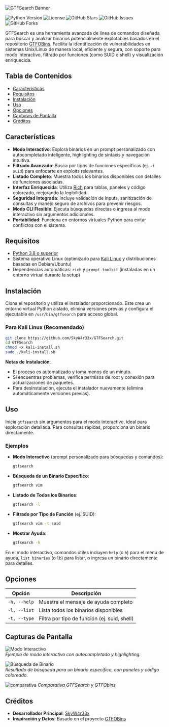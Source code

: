 ![GTFSearch Banner](https://i.imgur.com/eKrVtqQ.png)

![Python Version](https://img.shields.io/badge/Python-3.8%2B-blue.svg?style=flat-square)
![License](https://img.shields.io/badge/License-MIT-green.svg?style=flat-square)
![GitHub Stars](https://img.shields.io/github/stars/SkyW4r33x/GTFSearch?style=flat-square&color=brightgreen)
![GitHub Issues](https://img.shields.io/github/issues/SkyW4r33x/GTFSearch?style=flat-square&color=yellow)
![GitHub Forks](https://img.shields.io/github/forks/SkyW4r33x/GTFSearch?style=flat-square)

GTFSearch es una herramienta avanzada de línea de comandos diseñada para buscar y analizar binarios potencialmente explotables basados en el repositorio [GTFOBins](https://gtfobins.github.io/). Facilita la identificación de vulnerabilidades en sistemas Unix/Linux de manera local, eficiente y segura, con soporte para modo interactivo, filtrado por funciones (como SUID o shell) y visualización enriquecida.

## Tabla de Contenidos

- [Características](#características)
- [Requisitos](#requisitos)
- [Instalación](#instalación)
- [Uso](#uso)
- [Opciones](#opciones)
- [Capturas de Pantalla](#capturas-de-pantalla)
- [Créditos](#créditos)
## Características

- **Modo Interactivo**: Explora binarios en un prompt personalizado con autocompletado inteligente, highlighting de sintaxis y navegación intuitiva.
- **Filtrado Avanzado**: Busca por tipos de funciones específicas (ej. `-t suid`) para enfocarte en exploits relevantes.
- **Listado Completo**: Muestra todos los binarios disponibles con detalles de funciones asociadas.
- **Interfaz Enriquecida**: Utiliza [Rich](https://rich.readthedocs.io/en/stable/) para tablas, paneles y código coloreado, mejorando la legibilidad.
- **Seguridad Integrada**: Incluye validación de inputs, sanitización de consultas y manejo seguro de archivos para prevenir riesgos.
- **Modo CLI Flexible**: Ejecuta búsquedas directas o ingresa al modo interactivo sin argumentos adicionales.
- **Portabilidad**: Funciona en entornos virtuales Python para evitar conflictos con el sistema.

## Requisitos

- [Python 3.8 o superior](https://www.python.org/downloads/)
- Sistema operativo Linux (optimizado para [Kali Linux](https://www.kali.org/) y distribuciones basadas en Debian/Ubuntu)
- Dependencias automáticas: `rich` y `prompt-toolkit` (instaladas en un entorno virtual durante la setup)

## Instalación

Clona el repositorio y utiliza el instalador proporcionado. Este crea un entorno virtual Python aislado, elimina versiones previas y configura el ejecutable en `/usr/bin/gtfsearch` para acceso global.

### Para Kali Linux (Recomendado)

```bash
git clone https://github.com/SkyW4r33x/GTFSearch.git
cd GTFSearch
chmod +x kali-install.sh
sudo ./kali-install.sh
```

**Notas de Instalación**:
- El proceso es automatizado y toma menos de un minuto.
- Si encuentras problemas, verifica permisos de root y conexión para actualizaciones de paquetes.
- Para desinstalación, ejecuta el instalador nuevamente (elimina automáticamente versiones previas).

## Uso

Inicia `gtfsearch` sin argumentos para el modo interactivo, ideal para exploración detallada. Para consultas rápidas, proporciona un binario directamente.

### Ejemplos

- **Modo Interactivo** (prompt personalizado para búsquedas y comandos):
  ```bash
  gtfsearch
  ```

- **Búsqueda de un Binario Específico**:
  ```bash
  gtfsearch vim
  ```

- **Listado de Todos los Binarios**:
  ```bash
  gtfsearch -l
  ```

- **Filtrado por Tipo de Función** (ej. SUID):
  ```bash
  gtfsearch vim -t suid
  ```

- **Mostrar Ayuda**:
  ```bash
  gtfsearch -h
  ```

En el modo interactivo, comandos útiles incluyen `help` (o `h`) para el menú de ayuda, `list binaries` (o `lb`) para listar, o ingresa un binario directamente para detalles.

## Opciones

| Opción             | Descripción                                      |
|--------------------|--------------------------------------------------|
| `-h, --help`       | Muestra el mensaje de ayuda completo             |
| `-l, --list`       | Lista todos los binarios disponibles             |
| `-t, --type`       | Filtra por tipo de función (ej. suid, shell)     |

## Capturas de Pantalla



![Modo Interactivo](https://i.imgur.com/B89HAGr.png)  
*Ejemplo de modo interactivo con autocompletado y highlighting.*



![Búsqueda de Binario](https://i.imgur.com/mAz4CUF.png)  
*Resultado de búsqueda para un binario específico, con paneles y código coloreado.*



![comparativa](https://imgur.com/uJ7l0e2.png)
*Comparativa GTFSearch y GTFObins*

## Créditos

- **Desarrollador Principal**: [SkyW4r33x](https://github.com/SkyW4r33x)
- **Inspiración y Datos**: Basado en el proyecto [GTFOBins](https://gtfobins.github.io/)
